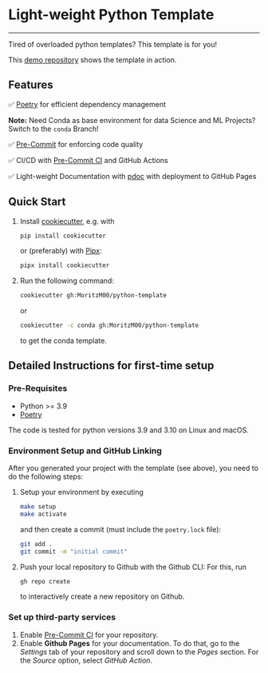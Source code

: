 # Light-weight Python Template

---

Tired of overloaded python templates? This template is for you!

This [demo repository](https://github.com/MoritzM00/python-template-demo) shows the template in action.

## Features

:white_check_mark: [Poetry](https://python-poetry.org/) for efficient dependency management

**Note:** Need Conda as base environment for data Science and ML Projects? Switch to the `conda` Branch!

:white_check_mark: [Pre-Commit](https://pre-commit.com/) for enforcing code quality

:white_check_mark: CI/CD with [Pre-Commit CI](https://pre-commit.ci/) and GitHub Actions

:white_check_mark: Light-weight Documentation with [pdoc](https://pdoc.dev/) with deployment to GitHub Pages

## Quick Start

1. Install [cookiecutter](https://cookiecutter.readthedocs.io/en/stable/installation.html), e.g. with

   ```bash
   pip install cookiecutter
   ```

   or (preferably) with [Pipx](https://pypa.github.io/pipx/):

   ```bash
   pipx install cookiecutter
   ```

2. Run the following command:

   ```bash
   cookiecutter gh:MoritzM00/python-template
   ```

   or

   ```bash
   cookiecutter -c conda gh:MoritzM00/python-template
   ```

   to get the conda template.

## Detailed Instructions for first-time setup

### Pre-Requisites

- Python >= 3.9
- [Poetry](https://python-poetry.org/docs/#installation)

The code is tested for python versions 3.9 and 3.10 on Linux and macOS.

### Environment Setup and GitHub Linking

After you generated your project with the template (see above), you need to do the following steps:

1. Setup your environment by executing

   ```bash
   make setup
   make activate
   ```

   and then create a commit (must include the `poetry.lock` file):

   ```bash
   git add .
   git commit -m "initial commit"
   ```

2. Push your local repository to Github with the Github CLI:
   For this, run

   ```bash
   gh repo create
   ```

   to interactively create a new repository on Github.

### Set up third-party services

1. Enable [Pre-Commit CI](https://pre-commit.ci/) for your repository.
2. Enable **Github Pages** for your documentation.
   To do that, go to the _Settings_ tab of your repository and scroll down to the _Pages_ section.
   For the _Source_ option, select _GitHub Action_.
